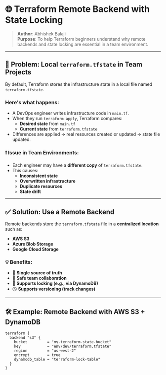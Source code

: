 # 🌐 Terraform Remote Backend with State Locking

> **Author**: Abhishek Balaji  
> **Purpose**: To help Terraform beginners understand why remote backends and state locking are essential in a team environment.

---

## 🧩 Problem: Local `terraform.tfstate` in Team Projects

By default, Terraform stores the infrastructure state in a local file named `terraform.tfstate`.

### Here's what happens:
- A DevOps engineer writes infrastructure code in `main.tf`.
- When they run `terraform apply`, Terraform compares:
  - **Desired state** from `main.tf`
  - **Current state** from `terraform.tfstate`
- Differences are applied → real resources created or updated → state file updated.

### ❗ Issue in Team Environments:
- Each engineer may have a **different copy** of `terraform.tfstate`.
- This causes:
  - **Inconsistent state**
  - **Overwritten infrastructure**
  - **Duplicate resources**
  - **State drift**

---

## ✅ Solution: Use a Remote Backend

Remote backends store the `terraform.tfstate` file in a **centralized location** such as:

- **AWS S3**
- **Azure Blob Storage**
- **Google Cloud Storage**

### 💡 Benefits:
- 📌 **Single source of truth**
- 👥 **Safe team collaboration**
- 🔐 **Supports locking (e.g., via DynamoDB)**
- 🕓 **Supports versioning (track changes)**

---

## 🛠️ Example: Remote Backend with AWS S3 + DynamoDB

```hcl
terraform {
  backend "s3" {
    bucket         = "my-terraform-state-bucket"
    key            = "env/dev/terraform.tfstate"
    region         = "us-west-2"
    encrypt        = true
    dynamodb_table = "terraform-lock-table"
  }
}

